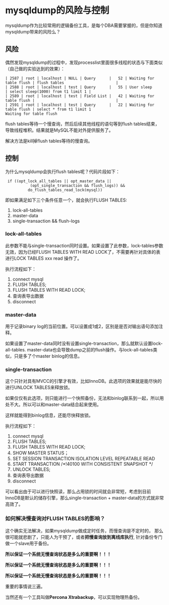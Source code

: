 # mysqldump的风险与控制

mysqldump作为比较常用的逻辑备份工具，是每个DBA需要掌握的，但是你知道
mysqldump带来的风险么？


## 风险

偶然发现mysqldump的过程中，发现processlist里面很多线程的状态与下面类似
（自己做的实验达到的效果）：

```
| 2587 | root | localhost | NULL | Query      |   52 | Waiting for table flush | flush tables                       |
| 2588 | root | localhost | test | Query      |   55 | User sleep              | select sleep(1000) from t1 limit 1 |
| 2589 | root | localhost | test | Field List |   42 | Waiting for table flush |                                    |
| 2591 | root | localhost | test | Query      |   22 | Waiting for table flush | select * from t1 limit 1
Waiting for table flush
```


flush tables等待一个慢查询，然后后续其他线程的语句等到flush tables结束，
导致线程堆积。结果就是MySQL不能对外提供服务了。

解决方法是kill掉flush tables等待的慢查询。


## 控制

为什么mysqldump会执行flush tables呢？代码片段如下：

```
 if ((opt_lock_all_tables || opt_master_data ||
           (opt_single_transaction && flush_logs)) &&
          do_flush_tables_read_lock(mysql))
```

即如果满足如下三个条件任意一个，就会执行FLUSH TABLES:

1. lock-all-tables
2. master-data
3. single-transaction && flush-logs

### lock-all-tables

此参数不能与single-transaction同时设置。如果设置了此参数，lock-tables参数无效，因为已经FLUSH TABLES WITH READ LOCK了，不需要再针对具体的表进行LOCK TABLES xxx read 操作了。

执行流程如下：

1. connect mysql
2. FLUSH TABLES;
3. FLUSH TABLES WITH READ LOCK;
4. 查询表导出数据
5. disconnect



### master-data

用于记录binary log的当前位置。可以设置成1或2，区别是是否对输出语句添加注释。

如果设置了master-data同时没有设置single-transaction，那么就默认设置lock-all-tables. master-data也会导致dump之前的flush操作。与lock-all-tables类似，只是多了个master binlog的信息。


### single-transaction

这个只针对具有MVCC的引擎才有效，比如InnoDB。此选项的效果就是能尽快的进行UNLOCK TABLES来释放锁。

如果仅仅有此选项，则只能进行一个快照备份，无法和binlog联系到一起，所以用处不大。所以可以和master-data结合起来使用。

这样就能得到binlog信息，还能尽快释放锁。

执行流程如下：

1. connect mysql
2. FLUSH TABLES;
3. FLUSH TABLES WITH READ LOCK;
4. SHOW MASTER STATUS；
5. SET SESSION TRANSACTION ISOLATION LEVEL REPEATABLE READ
6. START TRANSACTION /*!40100 WITH CONSISTENT SNAPSHOT */
7. UNLOCK TABLES;
8. 查询表导出数据
9. disconnect


可以看出由于可以进行快照读，那么占用锁的时间就会非常短，考虑到目前InnoDB是默认的储存引擎，那么single-transaction + master-data的方式就非常高效了。



### 如何解决慢查询对FLUSH TABLES的影响？

这个确实无法解决，如果mysqldump做成定时任务，而慢查询是不定时的，
那么很可能就悲剧了，只能人为干预了，或者**把慢查询放到离线库执行**,
针对备份专门做一个slave用于备份。

**所以保证一个系统无慢查询状态是多么的重要啊！！！**

**所以保证一个系统无慢查询状态是多么的重要啊！！！**

**所以保证一个系统无慢查询状态是多么的重要啊！！！**

重要的事情说三遍。

当然还有一个工具叫做**Percona Xtrabackup**，可以实现物理热备份。

